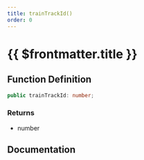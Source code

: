 ```yaml
---
title: trainTrackId()
order: 0
---
```


# {{ $frontmatter.title }}

<!--@include: ./trainTrackId_partial_header.md-->

## Function Definition

```ts
public trainTrackId: number;
```

### Returns

* number

## Documentation

<!--@include: ./trainTrackId_partial_footer.md-->
